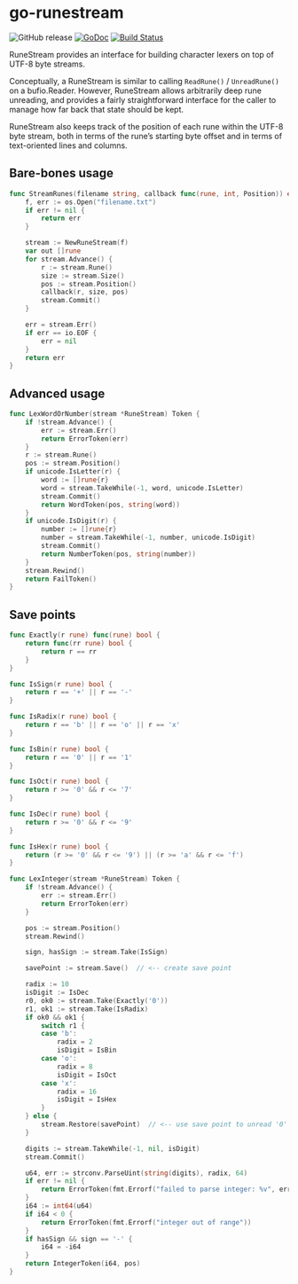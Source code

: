 # go-runestream


![GitHub release](https://img.shields.io/github/release/chronos-tachyon/go-runestream.svg)
[![GoDoc](https://img.shields.io/badge/godoc-reference-5272B4.svg)](http://godoc.org/github.com/chronos-tachyon/go-runestream)
[![Build Status](https://travis-ci.org/chronos-tachyon/go-runestream.svg?branch=master)](https://travis-ci.org/chronos-tachyon/go-runestream)

RuneStream provides an interface for building character lexers on top of UTF-8
byte streams.

Conceptually, a RuneStream is similar to calling `ReadRune()` / `UnreadRune()`
on a bufio.Reader.  However, RuneStream allows arbitrarily deep rune
unreading, and provides a fairly straightforward interface for the caller to
manage how far back that state should be kept.

RuneStream also keeps track of the position of each rune within the UTF-8 byte
stream, both in terms of the rune’s starting byte offset and in terms of
text-oriented lines and columns.

## Bare-bones usage

```go
func StreamRunes(filename string, callback func(rune, int, Position)) error {
	f, err := os.Open("filename.txt")
	if err != nil {
		return err
	}

	stream := NewRuneStream(f)
	var out []rune
	for stream.Advance() {
		r := stream.Rune()
		size := stream.Size()
		pos := stream.Position()
		callback(r, size, pos)
		stream.Commit()
	}

	err = stream.Err()
	if err == io.EOF {
		err = nil
	}
	return err
}
```

## Advanced usage

```go
func LexWordOrNumber(stream *RuneStream) Token {
	if !stream.Advance() {
		err := stream.Err()
		return ErrorToken(err)
	}
	r := stream.Rune()
	pos := stream.Position()
	if unicode.IsLetter(r) {
		word := []rune{r}
		word = stream.TakeWhile(-1, word, unicode.IsLetter)
		stream.Commit()
		return WordToken(pos, string(word))
	}
	if unicode.IsDigit(r) {
		number := []rune{r}
		number = stream.TakeWhile(-1, number, unicode.IsDigit)
		stream.Commit()
		return NumberToken(pos, string(number))
	}
	stream.Rewind()
	return FailToken()
}
```

## Save points

```go
func Exactly(r rune) func(rune) bool {
	return func(rr rune) bool {
		return r == rr
	}
}

func IsSign(r rune) bool {
	return r == '+' || r == '-'
}

func IsRadix(r rune) bool {
	return r == 'b' || r == 'o' || r == 'x'
}

func IsBin(r rune) bool {
	return r == '0' || r == '1'
}

func IsOct(r rune) bool {
	return r >= '0' && r <= '7'
}

func IsDec(r rune) bool {
	return r >= '0' && r <= '9'
}

func IsHex(r rune) bool {
	return (r >= '0' && r <= '9') || (r >= 'a' && r <= 'f')
}

func LexInteger(stream *RuneStream) Token {
	if !stream.Advance() {
		err := stream.Err()
		return ErrorToken(err)
	}

	pos := stream.Position()
	stream.Rewind()

	sign, hasSign := stream.Take(IsSign)

	savePoint := stream.Save()  // <-- create save point

	radix := 10
	isDigit := IsDec
	r0, ok0 := stream.Take(Exactly('0'))
	r1, ok1 := stream.Take(IsRadix)
	if ok0 && ok1 {
		switch r1 {
		case 'b':
			radix = 2
			isDigit = IsBin
		case 'o':
			radix = 8
			isDigit = IsOct
		case 'x':
			radix = 16
			isDigit = IsHex
		}
	} else {
		stream.Restore(savePoint)  // <-- use save point to unread '0'
	}

	digits := stream.TakeWhile(-1, nil, isDigit)
	stream.Commit()

	u64, err := strconv.ParseUint(string(digits), radix, 64)
	if err != nil {
		return ErrorToken(fmt.Errorf("failed to parse integer: %v", err))
	}
	i64 := int64(u64)
	if i64 < 0 {
		return ErrorToken(fmt.Errorf("integer out of range"))
	}
	if hasSign && sign == '-' {
		i64 = -i64
	}
	return IntegerToken(i64, pos)
}
```
